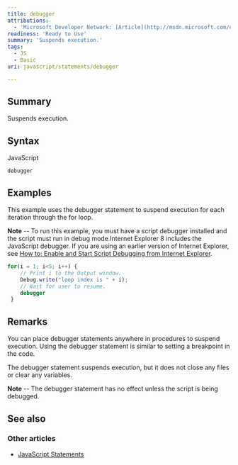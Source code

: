 ```yaml
---
title: debugger
attributions:
  - 'Microsoft Developer Network: [Article](http://msdn.microsoft.com/en-us/library/ie/0bwt76sk(v=vs.94).aspx)'
readiness: 'Ready to Use'
summary: 'Suspends execution.'
tags:
  - JS
  - Basic
uri: javascript/statements/debugger

---
```

## Summary

Suspends execution.

## Syntax

<span class="language">JavaScript</span>

    debugger

## Examples

This example uses the debugger statement to suspend execution for each iteration through the for loop.

**Note** -- To run this example, you must have a script debugger installed and the script must run in debug mode.Internet Explorer 8 includes the JavaScript debugger. If you are using an earlier version of Internet Explorer, see [How to: Enable and Start Script Debugging from Internet Explorer](http://go.microsoft.com/fwlink/?LinkId=133801).

``` js
for(i = 1; i<5; i++) {
    // Print i to the Output window.
    Debug.write("loop index is " + i);
    // Wait for user to resume.
    debugger
 }
```

## Remarks

You can place debugger statements anywhere in procedures to suspend execution. Using the debugger statement is similar to setting a breakpoint in the code.

The debugger statement suspends execution, but it does not close any files or clear any variables.

**Note** -- The debugger statement has no effect unless the script is being debugged.

## See also

### Other articles

-   [JavaScript Statements](/javascript/statements)

